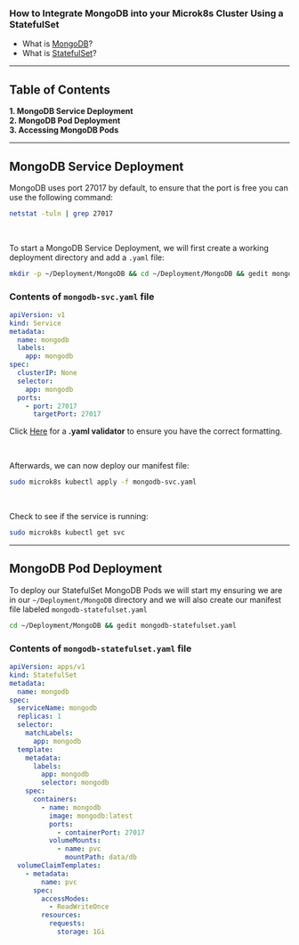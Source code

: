 ### How to Integrate MongoDB into your Microk8s Cluster Using a StatefulSet

- What is [MongoDB]()?<br>
- What is [StatefulSet]()?
***
## Table of Contents
**1. MongoDB Service Deployment**<br>
**2. MongoDB Pod Deployment**<br>
**3. Accessing MongoDB Pods**<br>

***
## MongoDB Service Deployment
MongoDB uses port 27017 by default, to ensure that the port is free you can use the following command:
```bash
netstat -tuln | grep 27017
```

<br>

To start a MongoDB Service Deployment, we will first create a working deployment directory and add a `.yaml` file:
```bash
mkdir -p ~/Deployment/MongoDB && cd ~/Deployment/MongoDB && gedit mongodb-svc.yaml
```

### Contents of `mongodb-svc.yaml` file
```yaml
apiVersion: v1
kind: Service
metadata:
  name: mongodb
  labels:
    app: mongodb
spec:
  clusterIP: None
  selector:
    app: mongodb
  ports:
    - port: 27017
      targetPort: 27017
```
Click [Here](https://www.yamllint.com/) for a **.yaml validator** to ensure you have the correct formatting.

<br>

Afterwards, we can now deploy our manifest file:
```bash
sudo microk8s kubectl apply -f mongodb-svc.yaml
```

<br>

Check to see if the service is running:
```bash
sudo microk8s kubectl get svc
```

***
## MongoDB Pod Deployment
To deploy our StatefulSet MongoDB Pods we will start my ensuring we are in our `~/Deployment/MongoDB` directory and we will also create our manifest file labeled `mongodb-statefulset.yaml`
```bash
cd ~/Deployment/MongoDB && gedit mongodb-statefulset.yaml
```

### Contents of `mongodb-statefulset.yaml` file
```yaml
apiVersion: apps/v1
kind: StatefulSet
metadata:
  name: mongodb
spec:
  serviceName: mongodb
  replicas: 1
  selector:
    matchLabels:
      app: mongodb
  template:
    metadata:
      labels:
        app: mongodb
        selector: mongodb
    spec:
      containers:
        - name: mongodb
          image: mongodb:latest
          ports:
            - containerPort: 27017
          volumeMounts:
            - name: pvc
              mountPath: data/db
  volumeClaimTemplates:
    - metadata:
        name: pvc
      spec:
        accessModes:
          - ReadWriteOnce
        resources:
          requests:
            storage: 1Gi
```
